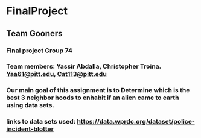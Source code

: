 # FinalProject
## Team Gooners
### Final project Group 74
### Team members: Yassir Abdalla, Christopher Troina.  Yaa61@pitt.edu, Cat113@pitt.edu
### Our main goal of this assignment is to Determine which is the best 3 neighbor hoods to enhabit if an alien came to earth using data sets.
### links to data sets used: https://data.wprdc.org/dataset/police-incident-blotter
